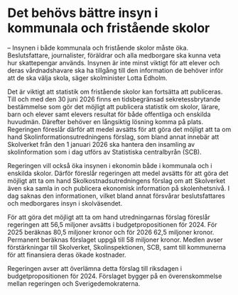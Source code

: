 # Det behövs bättre insyn i kommunala och fristående skolor

– Insynen i både kommunala och fristående skolor måste öka. Beslutsfattare, journalister, föräldrar och alla medborgare ska kunna veta hur skattepengar används. Insynen är inte minst viktigt för att elever och deras vårdnadshavare ska ha tillgång till den information de behöver inför att de ska välja skola, säger skolminister Lotta Edholm.

Det är viktigt att statistik om fristående skolor kan fortsätta att publiceras. Till och med den 30 juni 2026 finns en tidsbegränsad sekretessbrytande bestämmelse som gör det möjligt att publicera statistik om skolor, lärare, barn och elever samt elevers resultat för både offentliga och enskilda huvudmän. Därefter behöver en långsiktig lösning komma på plats. Regeringen föreslår därför att medel avsätts för att göra det möjligt att ta om hand Skolinformationsutredningens förslag, som bland annat innebär att Skolverket från den 1 januari 2026 ska hantera den insamling av skolinformation som i dag utförs av Statistiska centralbyrån (SCB).

Regeringen vill också öka insynen i ekonomin både i kommunala och i enskilda skolor. Därför föreslår regeringen att medel avsätts för att göra det möjligt att ta om hand Skolkostnadsutredningens förslag om att Skolverket även ska samla in och publicera ekonomisk information på skolenhetsnivå. I dag saknas den informationen, vilket bland annat försvårar beslutsfattares och medborgares insyn i skolväsendet.

För att göra det möjligt att ta om hand utredningarnas förslag föreslår regeringen att 56,5 miljoner avsätts i budgetpropositionen för 2024. För 2025 beräknas 80,5 miljoner kronor och för 2026 62,5 miljoner kronor. Permanent beräknas förslaget uppgå till 58 miljoner kronor. Medlen avser förstärkningar till Skolverket, Skolinspektionen, SCB, samt till kommunerna för att finansiera deras ökade kostnader.

Regeringen avser att överlämna detta förslag till riksdagen i budgetpropositionen för 2024. Förslaget bygger på en överenskommelse mellan regeringen och Sverigedemokraterna.

